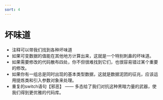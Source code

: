 ```yaml
---
sort: 4
---
```


# 坏味道

* 注释可以带我们找到各种坏味道
* 如果可变数据的值能在其他地方计算出来，这就是一个特别刺鼻的坏味道。
* 如果需要修改的代码散布四处，你不但很难找到它们，也很容易错过某个重要的修改。
* 如果你有一组总是同时出现的基本类型数据，这就是数据泥团的征兆，应该运用提炼类和引入参数对象来处理。
* 重复的switch语句【邪恶】 —— 多态给了我们对抗这种黑暗力量的武器，使我们得到更优雅的代码库。